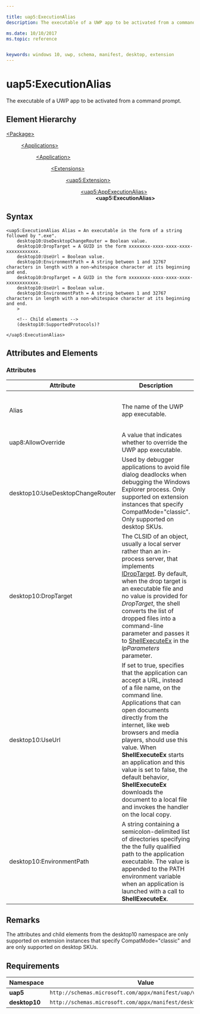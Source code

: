 ```yaml
---

title: uap5:ExecutionAlias
description: The executable of a UWP app to be activated from a command prompt (uap5:ExecutionAlias).

ms.date: 10/10/2017
ms.topic: reference


keywords: windows 10, uwp, schema, manifest, desktop, extension 
---
```


# uap5:ExecutionAlias
The executable of a UWP app to be activated from a command prompt.

## Element Hierarchy
<dl>
<dt><a href="element-package.md">&lt;Package&gt;</a></dt>
<dd>
<dl>
<dt><a href="element-applications.md">&lt;Applications&gt;</a></dt>
<dd>
<dl>
<dt><a href="element-application.md">&lt;Application&gt;</a></dt>
<dd>
<dl>
<dt><a href="element-1-extensions.md">&lt;Extensions&gt;</a></dt>
<dd>
<dl>
<dt><a href="element-uap5-extension.md">&lt;uap5:Extension&gt;</a></dt>
<dd>
<dl>
<dt><a href="element-uap5-appexecutionalias.md">&lt;uap5:AppExecutionAlias&gt;</a></dt>
<dd><b>&lt;uap5:ExecutionAlias&gt;</b></dd>
</dl>
</dd>
</dl>
</dd>
</dl>
</dd>
</dl>
</dd>
</dl>
</dd>
</dl>

## Syntax
```syntax
<uap5:ExecutionAlias Alias = An executable in the form of a string followed by ".exe". 
    desktop10:UseDesktopChangeRouter = Boolean value.
    desktop10:DropTarget = A GUID in the form xxxxxxxx-xxxx-xxxx-xxxx-xxxxxxxxxxxx.
    desktop10:UseUrl = Boolean value.
    desktop10:EnvironmentPath = A string between 1 and 32767 characters in length with a non-whitespace character at its beginning and end.
    desktop10:DropTarget = A GUID in the form xxxxxxxx-xxxx-xxxx-xxxx-xxxxxxxxxxxx.
    desktop10:UseUrl = Boolean value.
    desktop10:EnvironmentPath = A string between 1 and 32767 characters in length with a non-whitespace character at its beginning and end.
    >

    <!-- Child elements -->
    (desktop10:SupportedProtocols)?

</uap5:ExecutionAlias>
```

## Attributes and Elements
### Attributes
| Attribute | Description | Data type | Required |
|-----------|-------------|-----------|----------|
| Alias | The name of the UWP app executable. | An executable in the form of a string followed by ".exe". | Yes |
| uap8:AllowOverride | A value that indicates whether to override the UWP app executable. | Boolean value. | No |
| desktop10:UseDesktopChangeRouter | Used by debugger applications to avoid file dialog deadlocks when debugging the Windows Explorer process. Only supported on extension instances that specify CompatMode="classic". Only supported on desktop SKUs. | Boolean value. | No |
| desktop10:DropTarget | The CLSID of an object, usually a local server rather than an in-process server, that implements [IDropTarget](/windows/win32/api/oleidl/nn-oleidl-idroptarget). By default, when the drop target is an executable file and no value is provided for *DropTarget*, the shell converts the list of dropped files into a command-line parameter and passes it to [ShellExecuteEx](/windows/win32/api/shellapi/nf-shellapi-shellexecuteexw) in the *lpParameters* parameter. | A GUID in the form xxxxxxxx-xxxx-xxxx-xxxx-xxxxxxxxxxxx. | No |
| desktop10:UseUrl | If set to true, specifies that the application can accept a URL, instead of a file name, on the command line. Applications that can open documents directly from the internet, like web browsers and media players, should use this value. When **ShellExecuteEx** starts an application and this value is set to false, the default behavior, **ShellExecuteEx** downloads the document to a local file and invokes the handler on the local copy. | Boolean value. | No |
| desktop10:EnvironmentPath | A string containing a semicolon-delimited list of directories specifying the the fully qualified path to the application executable. The value is appended to the PATH environment variable when an application is launched with a call to **ShellExecuteEx**. | A string between 1 and 32767 characters in length with a non-whitespace character at its beginning and end. | No |

## Remarks

The attributes and child elements from the desktop10 namespace are only supported on extension instances that specify CompatMode="classic" and are only supported on desktop SKUs.

## Requirements

| **Namespace** | **Value** |
|---------------|-----------|
| **uap5** | `http://schemas.microsoft.com/appx/manifest/uap/windows10/5`
| **desktop10** | `http://schemas.microsoft.com/appx/manifest/desktop/windows10/10` |

